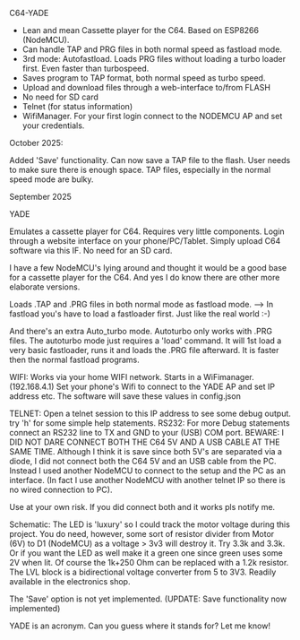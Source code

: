 C64-YADE

- Lean and mean Cassette player for the C64. Based on ESP8266 (NodeMCU).
- Can handle TAP and PRG files in both normal speed as fastload mode.
- 3rd mode: Autofastload. Loads PRG files without loading a turbo loader first.
      Even faster than turbospeed.
- Saves program to TAP format, both normal speed as turbo speed.
- Upload and download files through a web-interface to/from FLASH
- No need for SD card
- Telnet (for status information)
- WifiManager. For your first login connect to the NODEMCU AP and set your credentials. 




October 2025:

Added 'Save' functionality.
Can now save a TAP file to the flash. User needs to make sure there is enough space.
TAP files, especially in the normal speed mode are bulky.




September 2025

YADE

Emulates a cassette player for C64.
Requires very little components.
Login through a website interface on your phone/PC/Tablet.
Simply upload C64 software via this IF.
No need for an SD card.

I have a few NodeMCU's lying around and thought it would be a good base for
a cassette player for the C64. And yes I do know there are other more elaborate
versions.

Loads .TAP and .PRG files in both normal mode as fastload mode.
      --> In fastload you's have to load a fastloader first.
          Just like the real world :-)

And there's an extra Auto_turbo mode. Autoturbo only works with .PRG files.
The autoturbo mode just requires a 'load' command.
It will 1st load a very basic fastloader, runs it and loads the .PRG file
afterward. It is faster then the normal fastload programs.

WIFI: Works via your home WIFI network. Starts in a WiFimanager.(192.168.4.1)
Set your phone's Wifi to connect to the YADE AP and set IP address etc.
The software will save these values in config.json

TELNET: Open a telnet session to this IP address to see some debug output.
        try 'h' for some simple help statements.
RS232: For more Debug statements connect an RS232 line to TX and GND to your
(USB) COM port.
BEWARE: I DID NOT DARE CONNECT BOTH THE C64 5V AND A USB CABLE AT THE SAME TIME.
Although I think it is save since both 5V's are separated via a diode, I
did not connect both the C64 5V and an USB cable from the PC. Instead I used
another NodeMCU to connect to the setup and the PC as an interface. (In fact I
use another NodeMCU with another telnet IP so there is no wired connection to
PC).

Use at your own risk. If you did connect both and it works pls notify me.





Schematic: The LED is 'luxury' so I could track the motor voltage during
this project. You do need, however, some sort of resistor divider from
Motor (6V) to D1 (NodeMCU) as a voltage > 3v3 will destroy it.
Try 3.3k and 3.3k. Or if you want the LED as well make it a green one since
green uses some 2V when lit. Of course the 1k+250 Ohm can be replaced with a
1.2k resistor.
The LVL block is a bidirectional voltage converter from 5 to 3V3. Readily
available in the electronics shop.

The 'Save' option is not yet implemented. (UPDATE: Save functionality now implemented)

YADE is an acronym. Can you guess where it stands for? Let me know!
